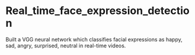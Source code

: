# Real_time_face_expression_detection
Built a VGG neural network which classifies facial expressions as happy, sad, angry, surprised, neutral in real-time videos.
